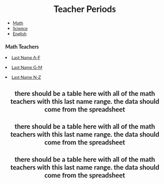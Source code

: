 <!doctype html>
<html>
<body>
<style>
body {font-family: "Lato", sans-serif;}

ul.tab {
    list-style-type: none;
    margin: 0;
    padding: 0;
    overflow: hidden;
    border: 1px solid #ccc;
    background-color: #f1f1f1;
}

/* Float the list items side by side */
ul.tab li {float: left;}

/* Style the links inside the list items */
ul.tab li a {
    display: inline-block;
    color: black;
    text-align: center;
    padding: 14px 16px;
    text-decoration: none;
    transition: 0.3s;
    font-size: 17px;
}

/* Change background color of links on hover */
ul.tab li a:hover {
    background-color: #ddd;
}

/* Create an active/current tablink class */
ul.tab li a:focus, .active {
    background-color: #ccc;
}

/* Style the tab content */
.tabcontent {
    display: none;
    padding: 6px 12px;
    border: 1px solid #ccc;
    border-top: none;
}
</style>
<div data-role = "page" id = "HomePage">
    <div data-role = "header">
    <center><h1> Teacher Periods </h1></center>
    </div>
    <div data-role = "content">
        <div id = "homepage stuff"></div>
<ul class="tab">
  <li><a href="javascript:void(0)" class="tablinks" onclick="openCity(event, 'Math')">Math</a></li>
  <li><a href="javascript:void(0)" class="tablinks" onclick="openCity(event, 'Science')">Science</a></li>
  <li><a href="javascript:void(0)" class="tablinks" onclick="openCity(event, 'English')">English</a></li>
</ul>
</div>
</div>
<!-----math tab ------>
<div id="Math" class="tabcontent">
  <h3>Math Teachers</h3>
  <p><li><a href="#MathTeachersA-F"  onclick="location.reload()" id = "class">Last Name A-F</a></li></p> 
  <p><li><a href="#MathTeachersG-M"  onclick="location.reload()" id = "class">Last Name G-M</a></li></p> 
  <p><li><a href="#MathTeachersN-Z"  onclick="location.reload()" id = "class">Last Name N-Z</a></li></p> 
  </div>

<!--------------attempt to make actual web page ------------------->
<div data-role = "page" id = "MathTeachersA-F">
    <div data-role = "header">
    <center><h2> there should be a table here with all of the math teachers with this last name range. the data should come from the spreadsheet </h2></center>
    </div>
    </div>
 <!----------------------hopefully this actually works------------------>
<div data-role = "page" id = "MathTeachersG-M">
    <div data-role = "header">
    <center><h2> there should be a table here with all of the math teachers with this last name range. the data should come from the spreadsheet </h2></center>
    </div>
    </div>
<!-------------page 2..........?------------->
<div data-role = "page" id = "MathTeachersN-Z">
    <div data-role = "header">
    <center><h2> there should be a table here with all of the math teachers with this last name range. the data should come from the spreadsheet </h2></center>
    </div>
    </div>


<!--------<div id="RiddleContact" class="tabcontent">
  <h3>Riddle's Schedule</h3>
  <p>Email: john_riddle@ipsd.org</p> 
  <p> open periods </p>
</div>

<div id="JohnsonContact" class="tabcontent">
  <h3>Johnson's Schedule</h3>
  <p>Email: natalie_johnson@ipsd.org</p> 
  <p> open periods </p>
</div>

<div id="TrantContact" class="tabcontent">
  <h3>Trant's Schedule</h3>
  <p>Email: firstname_trant@ipsd.org</p> 
  <p> open periods </p>
</div>

<div id="WhaleyContact" class="tabcontent">
  <h3>Whaley's Schedule</h3>
  <p>Email: christopher_whaley@ipsd.org</p> 
  <p> open periods </p>
</div>

<div id="Science" class="tabcontent">
  <h3>Science</h3>
  <p>list of science teachers</p> 
</div>

<div id="English" class="tabcontent">
  <h3>English</h3>
  <p>list of english teachers</p>
</div>
----------------->
<script>
function openCity(evt, cityName) {
    var i, tabcontent, tablinks;
    tabcontent = document.getElementsByClassName("tabcontent");
    for (i = 0; i < tabcontent.length; i++) {
        tabcontent[i].style.display = "none";
    }
    tablinks = document.getElementsByClassName("tablinks");
    for (i = 0; i < tablinks.length; i++) {
        tablinks[i].className = tablinks[i].className.replace(" active", "");
    }
    document.getElementById(cityName).style.display = "block";
    evt.currentTarget.className += " active";
}
</script>
</body>
</html> 



